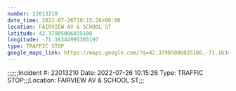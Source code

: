```yaml
---
number: 22013210
date_time: 2022-07-26T10:15:26+00:00
location: FAIRVIEW AV & SCHOOL ST
latitude: 42.37905006035186
longitude: -71.16344995385197
type: TRAFFIC STOP
google_maps_link: https://maps.google.com/?q=42.37905006035186,-71.16344995385197
---
```


;;;;;;Incident #: 22013210  Date: 2022-07-26 10:15:26   Type: TRAFFIC STOP;;;Location: FAIRVIEW AV & SCHOOL ST;;;
